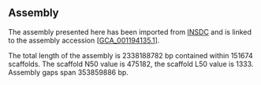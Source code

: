 **Assembly**
--------

The assembly presented here has been imported from [INSDC](http://www.insdc.org) and is linked to the assembly accession [[GCA\_001194135.1](http://www.ebi.ac.uk/ena/data/view/GCA_001194135.1)].

The total length of the assembly is 2338188782 bp contained within 151674 scaffolds.
The scaffold N50 value is 475182, the scaffold L50 value is 1333.
Assembly gaps span 353859886 bp.
